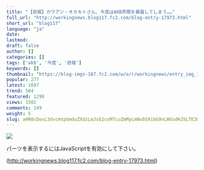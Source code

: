 ```yaml
---
title: "【悲報】カウアン・オカモトさん、今度はAKB界隈を暴露してしまう……"
full_url: "http://workingnews.blog117.fc2.com/blog-entry-17973.html"
short_url: "blog117"
language: "ja"
date: 
lastmod: 
draft: false
author: []
categories: []
tags: ['akb', '今度', '悲報']
keywords: []
thumbnail: "https://blog-imgs-167.fc2.com/w/o/r/workingnews/entry_img_17973.jpg"
popular: 277
latest: 1697
trend: 504
featured: 1298
views: 1502
comments: 149
weight: 5
slug: aHR0cDovL3dvcmtpbmduZXdzLmJsb2cxMTcuZmMyLmNvbS9ibG9nLWVudHJ5LTE3OTczLmh0bWw=
---
```


![](https://blog-imgs-167.fc2.com/w/o/r/workingnews/entry_img_17973.jpg)

<div><p> </p> <p class='plugin-freearea'> パーツを表示するにはJavaScriptを有効にして下さい。 </p><p id='i2i-15a675c9be31438acfd-wrap'> </p> <p> </p> </div>

(http://workingnews.blog117.fc2.com/blog-entry-17973.html)
